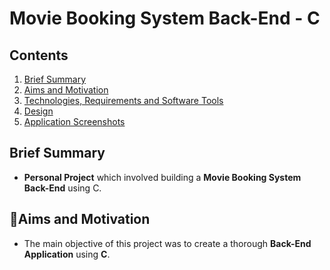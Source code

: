 # Movie Booking System Back-End - C
## Contents
1. [ Brief Summary ](#summary)
2. [ Aims and Motivation ](#aims)
3. [ Technologies, Requirements and Software Tools ](#tech)
4. [ Design ](#design)
5. [ Application Screenshots ](#demo)

<a name="summary"></a>
## Brief Summary
- **Personal Project** which involved building a **Movie Booking System Back-End** using C.

<a name="aims"></a>
## 🎯Aims and Motivation
- The main objective of this project was to create a thorough **Back-End Application** using **C**.
